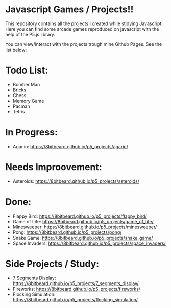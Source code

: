 # Javascript Games / Projects!!
This repository contains all the projects i created while stidying Javascript.
Here you can find some arcade games reproduced on javascript with the help of the P5.js library.

You can view/interact with the projects trough mine Github Pages. See the list below:

# Todo List:
- Bomber Man
- Bricks
- Chess
- Memory Game
- Pacman
- Tetris

# In Progress:
- Agar.io: https://8bitbeard.github.io/p5_projects/agario/

# Needs Improovement:
- Asteroids: https://8bitbeard.github.io/p5_projects/asteroids/

# Done:
- Flappy Bird: https://8bitbeard.github.io/p5_projects/flappy_bird/
- Game of Life: https://8bitbeard.github.io/p5_projects/game_of_life/
- Minesweeper: https://8bitbeard.github.io/p5_projects/minesweeper/
- Pong: https://8bitbeard.github.io/p5_projects/pong/
- Snake Game: https://8bitbeard.github.io/p5_projects/snake_game/
- Space Invaders: https://8bitbeard.github.io/p5_projects/space_invaders/

# Side Projects / Study:
- 7 Segments Display: https://8bitbeard.github.io/p5_projects/7_segments_display/
- Fireworks: https://8bitbeard.github.io/p5_projects/fireworks/
- Flocking Simulation: https://8bitbeard.github.io/p5_projects/flocking_simulation/
